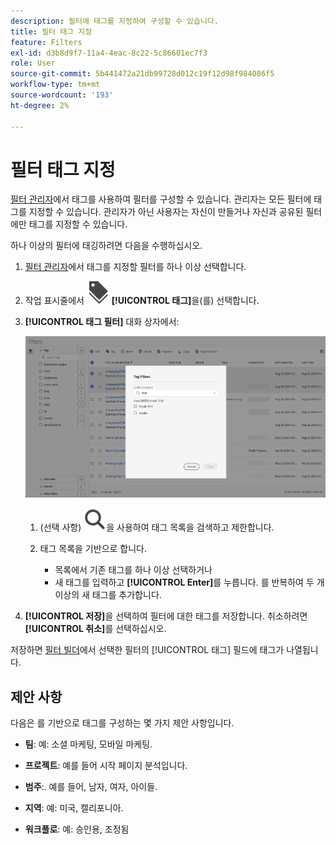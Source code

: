```yaml
---
description: 필터에 태그를 지정하여 구성할 수 있습니다.
title: 필터 태그 지정
feature: Filters
exl-id: d3b8d9f7-11a4-4eac-8c22-5c86601ec7f3
role: User
source-git-commit: 5b441472a21db99728d012c19f12d98f984086f5
workflow-type: tm+mt
source-wordcount: '193'
ht-degree: 2%

---
```


# 필터 태그 지정

[필터 관리자](manage-filters.md)에서 태그를 사용하여 필터를 구성할 수 있습니다. 관리자는 모든 필터에 태그를 지정할 수 있습니다. 관리자가 아닌 사용자는 자신이 만들거나 자신과 공유된 필터에만 태그를 지정할 수 있습니다.

하나 이상의 필터에 태깅하려면 다음을 수행하십시오.

1. [필터 관리자](manage-filters.md)에서 태그를 지정할 필터를 하나 이상 선택합니다.
1. 작업 표시줄에서 ![레이블](/help/assets/icons/Labels.svg) **[!UICONTROL 태그]**&#x200B;을(를) 선택합니다.
1. **[!UICONTROL 태그 필터]** 대화 상자에서:

   ![태그 필터 대화 상자](assets/tag-filter-dialog.png)

   1. (선택 사항) ![검색](/help/assets/icons/Search.svg)을 사용하여 태그 목록을 검색하고 제한합니다.

   2. 태그 목록을 기반으로 합니다.

      * 목록에서 기존 태그를 하나 이상 선택하거나
      * 새 태그를 입력하고 **[!UICONTROL Enter]**&#x200B;를 누릅니다. 를 반복하여 두 개 이상의 새 태그를 추가합니다.

1. **[!UICONTROL 저장]**&#x200B;을 선택하여 필터에 대한 태그를 저장합니다. 취소하려면 **[!UICONTROL 취소]**&#x200B;를 선택하십시오.

저장하면 [필터 빌더](filter-builder.md)에서 선택한 필터의 [!UICONTROL 태그] 필드에 태그가 나열됩니다.


## 제안 사항

다음은 를 기반으로 태그를 구성하는 몇 가지 제안 사항입니다.

* **팀**: 예: 소셜 마케팅, 모바일 마케팅.

* **프로젝트**: 예를 들어 시작 페이지 분석입니다.

* **범주**:. 예를 들어, 남자, 여자, 아이들.

* **지역**: 예: 미국, 캘리포니아.

* **워크플로**: 예: 승인용, 조정됨

